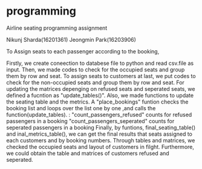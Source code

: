 # programming
Airline seating programming assignment

Nikunj Sharda(16201361)
Jeongmin Park(16203906)

To Assign seats to each passenger according to the booking, 

Firstly, we create coneection to databese file to python and read csv.file as input.
Then, we made codes to check for the occupied seats and group them by row and seat.
To assign seats to customers at last, we put codes to check for the non-occupied seats and group them by row and seat.
For updating the matrices depenging on refused seats and seperated seats, we defined a fucntion as "update_tables()".
Also, we made functions to update the seating table and the metrics.
A "place_bookings" funtion checks the booking list and loops over the list one by one ,and calls the function(update_tables).
: "count_passengers_refused" counts for refused passengers in a booking
  "count_passengers_seperated" counts for seperated passengers in a booking
Finally, by funtions, final_seating_table() and inal_metrics_table(), we can get the final results that seats assigned to each
customers and by booking numbers. Through tables and matrices, we checked the occupied seats and layout of customers in filght. Furthermore, we could obtain the table and matrices of customers refused and seperated. 
